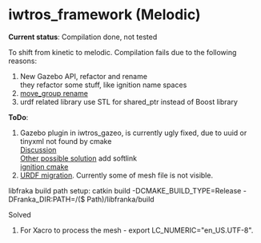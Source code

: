# iwtros_framework (Melodic)

**Current status**: Compilation done, not tested  

To shift from kinetic to melodic. Compilation fails due to the following reasons:  
1. New Gazebo API, refactor and rename  
  they refactor some stuff, like ignition name spaces  
2. [move_group rename](https://github.com/ros-planning/moveit/issues/37)  
3. urdf related library use STL for shared_ptr instead of Boost library  


**ToDo**:  
1. Gazebo plugin in iwtros_gazeo, is currently ugly fixed, due to uuid or tinyxml not found by cmake  
[Discussion](https://bitbucket.org/ignitionrobotics/ign-cmake/issues/40/target-uuid-uuid-does-not-exist)  
[Other possible solution](https://blog.csdn.net/zjq2008wd/article/details/17450033) add softlink  
[ignition cmake](https://bitbucket.org/ignitionrobotics/ign-cmake)
2. [URDF migration](http://wiki.ros.org/melodic/Migration). Currently some of mesh file is not visible.

libfraka build path setup:
catkin build -DCMAKE_BUILD_TYPE=Release -DFranka_DIR:PATH=/($ Path)/libfranka/build


Solved
1. For Xacro to process the mesh - export LC_NUMERIC="en_US.UTF-8".
